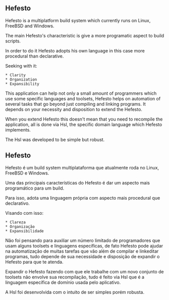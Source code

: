 Hefesto
-------

Hefesto is a multiplatform build system which currently runs on Linux, FreeBSD and Windows.

The main Hefesto's characteristic is give a more programatic aspect to build scripts.

In order to do it Hefesto adopts his own language in this case more procedural than declarative.

Seeking with it:

    * Clarity
    * Organization
    * Expansibility

This application can help not only a small amount of programmers which use some specific languages and toolsets, Hefesto helps on automation of several tasks that go beyond just compiling and linking programs. It depends on your necessity and disposition to extend the Hefesto.

When you extend Hefesto this doesn't mean that you need to recompile the application, all is done via Hsl, the specific domain language which Hefesto implements.

The Hsl was developed to be simple but robust.

Hefesto
-------

Hefesto é um build system multiplataforma que atualmente roda no Linux, FreeBSD e Windows.

Uma das principais características do Hefesto é dar um aspecto mais programático para um build.

Para isso, adota uma linguagem própria com aspecto mais procedural que declarativo.

Visando com isso:

    * Clareza
    * Organização
    * Expansibilidade

Não foi pensando para auxiliar um número limitado de programadores que usam alguns toolsets e linguagens específicas, de fato Hefesto pode ajudar na automatização de
muitas tarefas que vão além de compilar e linkeditar programas, tudo depende de sua necessidade e disposição de expandir o Hefesto para que te atenda.

Expandir o Hefesto fazendo com que ele trabalhe com um novo conjunto de toolsets não envolve sua recompilação, tudo é feito via Hsl que é a linguagem específica de domínio usada pelo aplicativo.

A Hsl foi desenvolvida com o intuito de ser simples porém robusta.
